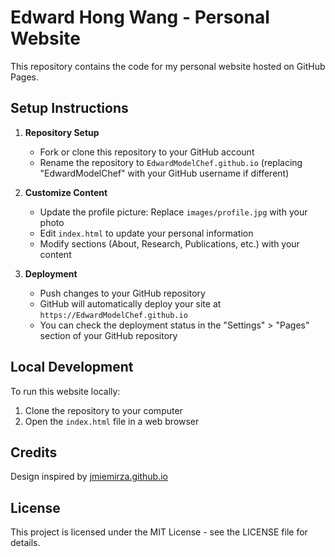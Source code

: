# Edward Hong Wang - Personal Website

This repository contains the code for my personal website hosted on GitHub Pages.

## Setup Instructions

1. **Repository Setup**
   - Fork or clone this repository to your GitHub account
   - Rename the repository to `EdwardModelChef.github.io` (replacing "EdwardModelChef" with your GitHub username if different)

2. **Customize Content**
   - Update the profile picture: Replace `images/profile.jpg` with your photo
   - Edit `index.html` to update your personal information
   - Modify sections (About, Research, Publications, etc.) with your content

3. **Deployment**
   - Push changes to your GitHub repository
   - GitHub will automatically deploy your site at `https://EdwardModelChef.github.io`
   - You can check the deployment status in the "Settings" > "Pages" section of your GitHub repository

## Local Development

To run this website locally:

1. Clone the repository to your computer
2. Open the `index.html` file in a web browser

## Credits

Design inspired by [jmiemirza.github.io](https://jmiemirza.github.io/)

## License

This project is licensed under the MIT License - see the LICENSE file for details. 